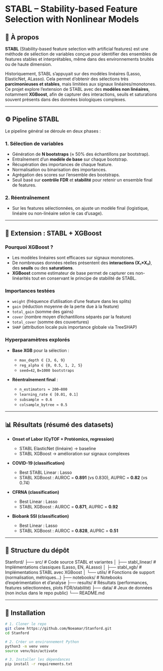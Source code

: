 # STABL – Stability-based Feature Selection with Nonlinear Models

## 📌 À propos

**STABL** (Stability-based feature selection with artificial features) est une méthode de sélection de variables conçue pour identifier des ensembles de features stables et interprétables, même dans des environnements bruités ou de haute dimension.  

Historiquement, STABL s’appuyait sur des modèles linéaires (Lasso, ElasticNet, ALasso). Cela permet d’obtenir des sélections très **parcimonieuses et stables**, mais limitées aux signaux linéaires/monotones.  
Ce projet explore l’extension de STABL avec des **modèles non linéaires**, notamment **XGBoost**, afin de capturer des interactions, seuils et saturations souvent présents dans des données biologiques complexes.

---

## ⚙️ Pipeline STABL

Le pipeline général se déroule en deux phases :

### 1. Sélection de variables
- Génération de **N bootstraps** (≈ 50% des échantillons par bootstrap).  
- Entraînement d’un **modèle de base** sur chaque bootstrap.  
- Récupération des importances de chaque feature.  
- Normalisation ou binarisation des importances.  
- Agrégation des scores sur l’ensemble des bootstraps.  
- Seuil basé sur **contrôle FDR** et **stabilité** pour retenir un ensemble final de features.

### 2. Réentraînement
- Sur les features sélectionnées, on ajuste un modèle final (logistique, linéaire ou non-linéaire selon le cas d’usage).

---

## 🚀 Extension : STABL + XGBoost

### Pourquoi XGBoost ?
- Les modèles linéaires sont efficaces sur signaux monotones.  
- De nombreuses données réelles présentent des **interactions (X₁×X₂)**, des **seuils** ou des **saturations**.  
- **XGBoost** comme estimateur de base permet de capturer ces non-linéarités tout en conservant le principe de stabilité de STABL.

### Importances testées
- `weight` (fréquence d’utilisation d’une feature dans les splits)  
- `gain` (réduction moyenne de la perte due à la feature)  
- `total_gain` (somme des gains)  
- `cover` (nombre moyen d’échantillons séparés par la feature)  
- `total_cover` (somme des couvertures)  
- `SHAP` (attribution locale puis importance globale via TreeSHAP)

### Hyperparamètres explorés
- **Base XGB** pour la sélection :  
  - `max_depth ∈ {3, 6, 9}`  
  - `reg_alpha ∈ {0, 0.5, 1, 2, 5}`  
  - `seed=42`, `B=1000 bootstraps`  

- **Réentraînement final** :  
  - `n_estimators ≈ 200–800`  
  - `learning_rate ∈ [0.01, 0.1]`  
  - `subsample ≈ 0.6`  
  - `colsample_bytree ≈ 0.5`

---

## 📊 Résultats (résumé des datasets)

- **Onset of Labor (CyTOF + Protéomics, regression)**  
  - STABL ElasticNet (linéaire) → baseline  
  - STABL XGBoost → amélioration sur signaux complexes  

- **COVID-19 (classification)**  
  - Best STABL Linear : Lasso  
  - STABL XGBoost : AUROC = **0.891** (vs 0.830), AUPRC = **0.82** (vs 0.74)  

- **CFRNA (classification)**  
  - Best Linear : Lasso  
  - STABL XGBoost : AUROC = **0.871**, AUPRC = **0.92**  

- **Biobank SSI (classification)**  
  - Best Linear : Lasso  
  - STABL XGBoost : AUROC = **0.828**, AUPRC = **0.51**  

---

## 📂 Structure du dépôt

Stanford/
├── src/ # Code source STABL et variantes
│ ├── stabl_linear/ # Implémentations classiques (Lasso, EN, ALasso)
│ ├── stabl_xgb/ # Implémentations STABL avec XGBoost
│ └── utils/ # Fonctions de support (normalisation, métriques…)
├── notebooks/ # Notebooks d’expérimentation et d’analyse
├── results/ # Résultats (performances, features sélectionnées, plots FDR/stabilité)
├── data/ # Jeux de données (non inclus dans le repo public)
└── README.md


---

## 🔧 Installation

```bash
# 1. Cloner le repo
git clone https://github.com/Noeamar/Stanford.git
cd Stanford

# 2. Créer un environnement Python
python3 -m venv venv
source venv/bin/activate

# 3. Installer les dépendances
pip install -r requirements.txt
